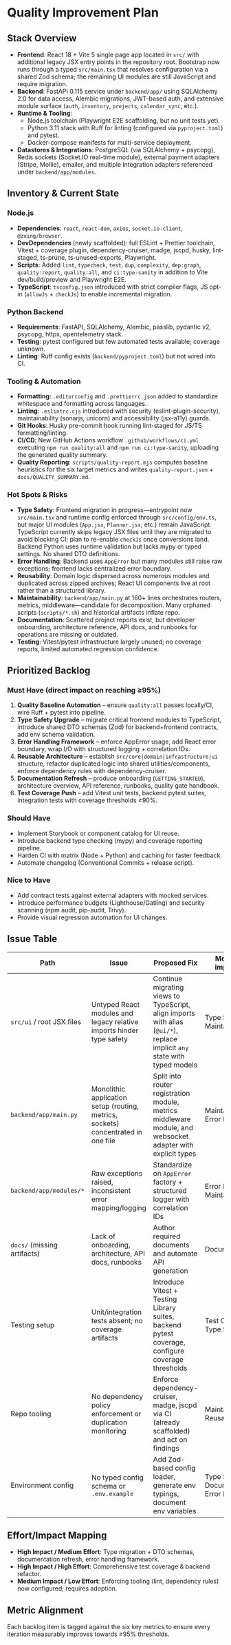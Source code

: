 # Quality Improvement Plan

## Stack Overview
- **Frontend**: React 18 + Vite 5 single page app located in `src/` with additional legacy JSX entry points in the repository root. Bootstrap now runs through a typed `src/main.tsx` that resolves configuration via a shared Zod schema; the remaining UI modules are still JavaScript and require migration.
- **Backend**: FastAPI 0.115 service under `backend/app/` using SQLAlchemy 2.0 for data access, Alembic migrations, JWT-based auth, and extensive module surface (`auth`, `inventory`, `projects`, `calendar_sync`, etc.).
- **Runtime & Tooling**:
  - Node.js toolchain (Playwright E2E scaffolding, but no unit tests yet).
  - Python 3.11 stack with Ruff for linting (configured via `pyproject.toml`) and pytest.
  - Docker-compose manifests for multi-service deployment.
- **Datastores & Integrations**: PostgreSQL (via SQLAlchemy + psycopg), Redis sockets (Socket.IO real-time module), external payment adapters (Stripe, Mollie), emailer, and multiple integration adapters referenced under `backend/app/modules`.

## Inventory & Current State
### Node.js
- **Dependencies**: `react`, `react-dom`, `axios`, `socket.io-client`, `@zxing/browser`.
- **DevDependencies** (newly scaffolded): full ESLint + Prettier toolchain, Vitest + coverage plugin, dependency-cruiser, madge, jscpd, husky, lint-staged, ts-prune, ts-unused-exports, Playwright.
- **Scripts**: Added `lint`, `typecheck`, `test`, `dup`, `complexity`, `dep:graph`, `quality:report`, `quality:all`, and `ci:type-sanity` in addition to Vite dev/build/preview and Playwright E2E.
- **TypeScript**: `tsconfig.json` introduced with strict compiler flags, JS opt-in (`allowJs` + `checkJs`) to enable incremental migration.

### Python Backend
- **Requirements**: FastAPI, SQLAlchemy, Alembic, passlib, pydantic v2, psycopg, httpx, opentelemetry stack.
- **Testing**: pytest configured but few automated tests available; coverage unknown.
- **Linting**: Ruff config exists (`backend/pyproject.toml`) but not wired into CI.

### Tooling & Automation
- **Formatting**: `.editorconfig` and `.prettierrc.json` added to standardize whitespace and formatting across languages.
- **Linting**: `.eslintrc.cjs` introduced with security (eslint-plugin-security), maintainability (sonarjs, unicorn) and accessibility (jsx-a11y) guards.
- **Git Hooks**: Husky pre-commit hook running lint-staged for JS/TS formatting/linting.
- **CI/CD**: New GitHub Actions workflow `.github/workflows/ci.yml` executing `npm run quality:all` and `npm run ci:type-sanity`, uploading the generated quality summary.
- **Quality Reporting**: `scripts/quality-report.mjs` computes baseline heuristics for the six target metrics and writes `quality-report.json` + `docs/QUALITY_SUMMARY.md`.

### Hot Spots & Risks
- **Type Safety**: Frontend migration in progress—entrypoint now `src/main.tsx` and runtime config enforced through `src/config/env.ts`, but major UI modules (`App.jsx`, `Planner.jsx`, etc.) remain JavaScript. TypeScript currently skips legacy JSX files until they are migrated to avoid blocking CI; plan to re-enable `checkJs` once conversions land. Backend Python uses runtime validation but lacks mypy or typed settings. No shared DTO definitions.
- **Error Handling**: Backend uses `AppError` but many modules still raise raw exceptions; frontend lacks centralized error boundary.
- **Reusability**: Domain logic dispersed across numerous modules and duplicated across zipped archives; React UI components live at root rather than a structured library.
- **Maintainability**: `backend/app/main.py` at 160+ lines orchestrates routers, metrics, middleware—candidate for decomposition. Many orphaned scripts (`scripts/*.sh`) and historical artifacts inflate repo.
- **Documentation**: Scattered project reports exist, but developer onboarding, architecture reference, API docs, and runbooks for operations are missing or outdated.
- **Testing**: Vitest/pytest infrastructure largely unused; no coverage reports, limited automated regression confidence.

## Prioritized Backlog
### Must Have (direct impact on reaching ≥95%)
1. **Quality Baseline Automation** – ensure `quality:all` passes locally/CI, wire Ruff + pytest into pipeline.
2. **Type Safety Upgrade** – migrate critical frontend modules to TypeScript, introduce shared DTO schemas (Zod) for backend+frontend contracts, add env schema validation.
3. **Error Handling Framework** – enforce AppError usage, add React error boundary, wrap I/O with structured logging + correlation IDs.
4. **Reusable Architecture** – establish `src/core|domain|infrastructure|ui` structure, refactor duplicated logic into shared utilities/components, enforce dependency rules with dependency-cruiser.
5. **Documentation Refresh** – produce onboarding (`GETTING_STARTED`), architecture overview, API reference, runbooks, quality gate handbook.
6. **Test Coverage Push** – add Vitest unit tests, backend pytest suites, integration tests with coverage thresholds ≥90%.

### Should Have
- Implement Storybook or component catalog for UI reuse.
- Introduce backend type checking (mypy) and coverage reporting pipeline.
- Harden CI with matrix (Node + Python) and caching for faster feedback.
- Automate changelog (Conventional Commits + release script).

### Nice to Have
- Add contract tests against external adapters with mocked services.
- Introduce performance budgets (Lighthouse/Gatling) and security scanning (npm audit, pip-audit, Trivy).
- Provide visual regression automation for UI changes.

## Issue Table
| Path | Issue | Proposed Fix | Metric(s) impacted | Effort | Risk |
| --- | --- | --- | --- | --- | --- |
| `src/ui` / root JSX files | Untyped React modules and legacy relative imports hinder type safety | Continue migrating views to TypeScript, align imports with alias (`@ui/*`), replace implicit `any` state with typed models | Type Safety, Maintainability | Medium | Low |
| `backend/app/main.py` | Monolithic application setup (routing, metrics, sockets) concentrated in one file | Split into router registration module, metrics middleware module, and websocket adapter with explicit types | Maintainability, Error Handling | High | Medium |
| `backend/app/modules/*` | Raw exceptions raised, inconsistent error mapping/logging | Standardize on `AppError` factory + structured logger with correlation IDs | Error Handling, Maintainability | High | Medium |
| `docs/` (missing artifacts) | Lack of onboarding, architecture, API docs, runbooks | Author required documents and automate API generation | Documentation | Medium | Low |
| Testing setup | Unit/integration tests absent; no coverage artifacts | Introduce Vitest + Testing Library suites, backend pytest coverage, configure coverage thresholds | Test Coverage, Type Safety | High | Medium |
| Repo tooling | No dependency policy enforcement or duplication monitoring | Enforce dependency-cruiser, madge, jscpd via CI (already scaffolded) and act on findings | Maintainability, Reusability | Medium | Low |
| Environment config | No typed config schema or `.env.example` | Add Zod-based config loader, generate env typings, document env variables | Type Safety, Documentation, Error Handling | Medium | Low |

## Effort/Impact Mapping
- **High Impact / Medium Effort**: Type migration + DTO schemas, documentation refresh, error handling framework.
- **High Impact / High Effort**: Comprehensive test coverage & backend refactor.
- **Medium Impact / Low Effort**: Enforcing tooling (lint, dependency rules) now configured; requires adoption.

## Metric Alignment
Each backlog item is tagged against the six key metrics to ensure every iteration measurably improves towards ≥95% thresholds.
